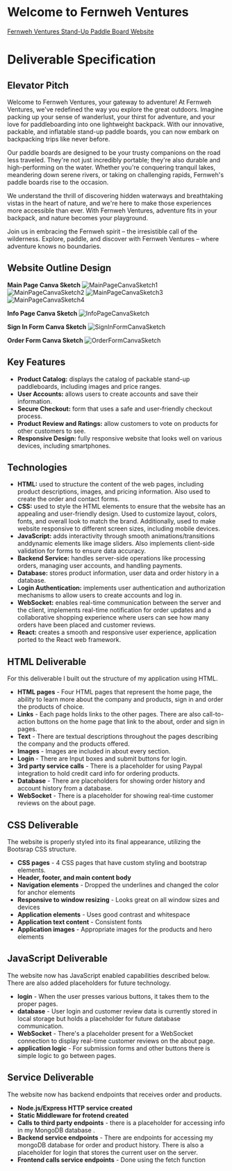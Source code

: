 # Welcome to Fernweh Ventures
[Fernweh Ventures Stand-Up Paddle Board Website](https://fernwehsup.com)
# Deliverable Specification
## Elevator Pitch
Welcome to Fernweh Ventures, your gateway to adventure! At Fernweh Ventures, we've redefined the way you explore the great outdoors. Imagine packing up your sense of wanderlust, your thirst for adventure, and your love for paddleboarding into one lightweight backpack. With our innovative, packable, and inflatable stand-up paddle boards, you can now embark on backpacking trips like never before.

Our paddle boards are designed to be your trusty companions on the road less traveled. They're not just incredibly portable; they're also durable and high-performing on the water. Whether you're conquering tranquil lakes, meandering down serene rivers, or taking on challenging rapids, Fernweh's paddle boards rise to the occasion.

We understand the thrill of discovering hidden waterways and breathtaking vistas in the heart of nature, and we're here to make those experiences more accessible than ever. With Fernweh Ventures, adventure fits in your backpack, and nature becomes your playground.

Join us in embracing the Fernweh spirit – the irresistible call of the wilderness. Explore, paddle, and discover with Fernweh Ventures – where adventure knows no boundaries.

## Website Outline Design
**Main Page Canva Sketch**
![MainPageCanvaSketch1](WebsiteDesigns/mainpagep1.png)
![MainPageCanvaSketch2](WebsiteDesigns/mainpagept2.png)
![MainPageCanvaSketch3](WebsiteDesigns/mainpagept3.png)
![MainPageCanvaSketch4](WebsiteDesigns/mainpagept4.png)

**Info Page Canva Sketch**
![InfoPageCanvaSketch](WebsiteDesigns/infopage.png)

**Sign In Form Canva Sketch**
![SignInFormCanvaSketch](WebsiteDesigns/signinform.png)

**Order Form Canva Sketch**
![OrderFormCanvaSketch](WebsiteDesigns/orderform.png)

## Key Features
- **Product Catalog:** displays the catalog of packable stand-up paddleboards, including images and price ranges.
- **User Accounts:** allows users to create accounts and save their information.
- **Secure Checkout:** form that uses a safe and user-friendly checkout process.
- **Product Review and Ratings:** allow customers to vote on products for other customers to see.
- **Responsive Design:** fully responsive website that looks well on various devices, including smartphones.

## Technologies

- **HTML:** used to structure the content of the web pages, including product descriptions, images, and pricing information. Also used to create the order and contact forms.
- **CSS:** used to style the HTML elements to ensure that the website has an appealing and user-friendly design. Used to customize layout, colors, fonts, and overall look to match the brand. Additionally, used to make website responsive to different screen sizes, including mobile devices.
- **JavaScript:** adds interactivity through smooth animations/transitions anddynamic elements like image sliders. Also implements client-side validation for forms to ensure data accuracy.
- **Backend Service:** handles server-side operations like processing orders, managing user accounts, and handling payments.
- **Database:** stores product information, user data and order history in a database.
- **Login Authentication:** implements user authentication and authorization mechanisms to allow users to create accounts and log in.
- **WebSocket:** enables real-time communication between the server and the client, implements real-time notification for order updates and a collaborative shopping experience where users can see how many orders have been placed and customer reviews.
- **React:** creates a smooth and responsive user experience, application ported to the React web framework.

## HTML Deliverable
For this deliverable I built out the structure of my application using HTML.

- **HTML pages** - Four HTML pages that represent the home page, the ability to learn more about the company and products, sign in and order the products of choice.
- **Links** - Each page holds links to the other pages. There are also call-to-action buttons on the home page that link to the about, order and sign in pages.
- **Text** - There are textual descriptions throughout the pages describing the company and the products offered.
- **Images** - Images are included in about every section.
- **Login** - There are Input boxes and submit buttons for login.
- **3rd party service calls** - There is a placeholder for using Paypal integration to hold credit card info for ordering products.
- **Database** - There are placeholders for showing order history and account history from a database.
- **WebSocket** - There is a placeholder for showing real-time customer reviews on the about page.

## CSS Deliverable
The website is properly styled into its final appearance, utilizing the Bootsrap CSS structure.

- **CSS pages** - 4 CSS pages that have custom styling and bootstrap elements.
- **Header, footer, and main content body**
- **Navigation elements** - Dropped the underlines and changed the color for anchor elements
- **Responsive to window resizing** - Looks great on all window sizes and devices
- **Application elements** - Uses good contrast and whitespace
- **Application text content** - Consistent fonts
- **Application images** - Appropriate images for the products and hero elements

## JavaScript Deliverable
The website now has JavaScript enabled capabilities described below. There are also added placeholders for future technology.

- **login** - When the user presses various buttons, it takes them to the proper pages.
- **database** - User login and customer review data is currently stored in local storage but holds a placeholder for future database communication.
- **WebSocket** - There's a placeholder present for a WebSocket connection to display real-time customer reviews on the about page.
- **application logic** - For submission forms and other buttons there is simple logic to go between pages.

## Service Deliverable
The website now has backend endpoints that receives order and products.

- **Node.js/Express HTTP service created**
- **Static Middleware for frotend created**
- **Calls to third party endpoints** - there is a placeholder for accessing info in my MongoDB database .
- **Backend service endpoints** - There are endpoints for accessing my mongoDB database for order and product history. There is also a placeholder for login that stores the current user on the server.
- **Frontend calls service endpoints** - Done using the fetch function
